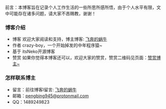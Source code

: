 <div class="note info">前言：本博客旨在记录个人工作生活的一些所思所感所悟，由于个人水平有限，文中可能存在诸多问题，请大家不吝赐教，谢谢！</div>

### 博客介绍
- 博客  欢迎大家阅读和支持，博主博客: <a href="https://crazy-boy.com/" target="_blank">飞奔的蜗牛</a>
- 作者  crazy-boy，一个开始掉发的中年程序猿~
- 基于  itsNeko开源博客
- 赞赏  如果你觉得本博客还可以，欢迎大家的赞赏，赞赏二维码见页面：<a href="https://crazy-boy/donate/" target="_blank">赞赏博主~</a>


### 怎样联系博主
- 留言：前往博客l留言: <a href="https://crazy-boy.com/" target="_blank">飞奔的蜗牛</a>
- 邮箱：pengbing945@protonmail.com
- QQ：1489249823